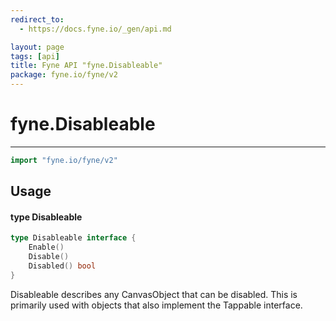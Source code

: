 ```yaml
---
redirect_to:
  - https://docs.fyne.io/_gen/api.md

layout: page
tags: [api]
title: Fyne API "fyne.Disableable"
package: fyne.io/fyne/v2
---
```

# fyne.Disableable
---
```go
import "fyne.io/fyne/v2"
```

## Usage

#### type Disableable

```go
type Disableable interface {
	Enable()
	Disable()
	Disabled() bool
}
```

Disableable describes any CanvasObject that can be disabled. This is primarily used with objects that also implement the Tappable interface.
